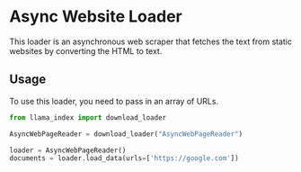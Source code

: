 # Async Website Loader

This loader is an asynchronous web scraper that fetches the text from static websites by converting the HTML to text.

## Usage

To use this loader, you need to pass in an array of URLs.

```python
from llama_index import download_loader

AsyncWebPageReader = download_loader("AsyncWebPageReader")

loader = AsyncWebPageReader()
documents = loader.load_data(urls=['https://google.com'])
```
